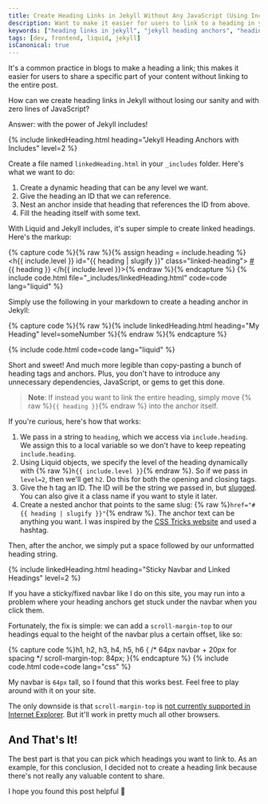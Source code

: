 ```yaml
---
title: Create Heading Links in Jekyll Without Any JavaScript (Using Includes)
description: Want to make it easier for users to link to a heading in your blog, but don't want to go through the hassle manually? In this post, we'll look at how you can create heading links with Jekyll includes.
keywords: ["heading links in jekyll", "jekyll heading anchors", "heading anchors in jekyll", "create linked headings"]
tags: [dev, frontend, liquid, jekyll]
isCanonical: true
---
```


It's a common practice in blogs to make a heading a link; this makes it easier for users to share a specific part of your content without linking to the entire post.

How can we create heading links in Jekyll without losing our sanity and with zero lines of JavaScript?

Answer: with the power of Jekyll includes!

{% include linkedHeading.html heading="Jekyll Heading Anchors with Includes" level=2 %}

Create a file named `linkedHeading.html` in your `_includes` folder. Here's what we want to do:

1. Create a dynamic heading that can be any level we want.
2. Give the heading an ID that we can reference.
3. Nest an anchor inside that heading that references the ID from above.
4. Fill the heading itself with some text.

With Liquid and Jekyll includes, it's super simple to create linked headings. Here's the markup:

{% capture code %}{% raw %}{% assign heading = include.heading %}
<h{{ include.level }} id="{{ heading | slugify }}" class="linked-heading">
    <a href="#{{ heading | slugify }}">#</a> {{ heading }}
</h{{ include.level }}>{% endraw %}{% endcapture %}
{% include code.html file="_includes/linkedHeading.html" code=code lang="liquid" %}

Simply use the following in your markdown to create a heading anchor in Jekyll:

{% capture code %}{% raw %}{% include linkedHeading.html heading="My Heading" level=someNumber %}{% endraw %}{% endcapture %}

{% include code.html code=code lang="liquid" %}

Short and sweet! And much more legible than copy-pasting a bunch of heading tags and anchors. Plus, you don't have to introduce any unnecessary dependencies, JavaScript, or gems to get this done.

> **Note**: If instead you want to link the entire heading, simply move {% raw %}`{{ heading }}`{% endraw %} into the anchor itself.

If you're curious, here's how that works:

1. We pass in a string to `heading`, which we access via `include.heading`. We assign this to a local variable so we don't have to keep repeating `include.heading`.
2. Using Liquid objects, we specify the level of the heading dynamically with {% raw %}`h{{ include.level }}`{% endraw %}. So if we pass in `level=2`, then we'll get `h2`. Do this for both the opening and closing tags.
3. Give the h tag an ID. The ID will be the string we passed in, but [slugged](https://jekyllrb.com/docs/liquid/filters/). You can also give it a class name if you want to style it later.
4. Create a nested anchor that points to the same slug: {% raw %}`href="#{{ heading | slugify }}"`{% endraw %}. The anchor text can be anything you want. I was inspired by the [CSS Tricks website](https://css-tricks.com/) and used a hashtag.

Then, after the anchor, we simply put a space followed by our unformatted heading string.

{% include linkedHeading.html heading="Sticky Navbar and Linked Headings" level=2 %}

If you have a sticky/fixed navbar like I do on this site, you may run into a problem where your heading anchors get stuck under the navbar when you click them.

Fortunately, the fix is simple: we can add a `scroll-margin-top` to our headings equal to the height of the navbar plus a certain offset, like so:

{% capture code %}h1, h2, h3, h4, h5, h6 {
    /* 64px navbar + 20px for spacing */
    scroll-margin-top: 84px;
}{% endcapture %}
{% include code.html code=code lang="css" %}

My navbar is `64px` tall, so I found that this works best. Feel free to play around with it on your site.

The only downside is that `scroll-margin-top` is [not currently supported in Internet Explorer](https://caniuse.com/#search=scroll-padding). But it'll work in pretty much all other browsers.

## And That's It!

The best part is that you can pick which headings you want to link to. As an example, for this conclusion, I decided not to create a heading link because there's not really any valuable content to share.

I hope you found this post helpful 🙂

